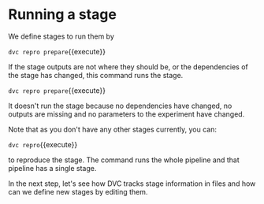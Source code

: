 # Running a stage

We define stages to run them by

`dvc repro prepare`{{execute}}

If the stage outputs are not where they should be, or the dependencies of the
stage has changed, this command runs the stage.

`dvc repro prepare`{{execute}}

It doesn't run the stage because no dependencies have changed, no outputs are
missing and no parameters to the experiment have changed. 

Note that as you don't have any other stages currently, you can:

`dvc repro`{{execute}}

to reproduce the stage. The command runs the whole pipeline and that pipeline
has a single stage. 

In the next step, let's see how DVC tracks stage information in files and how
can we define new stages by editing them.
